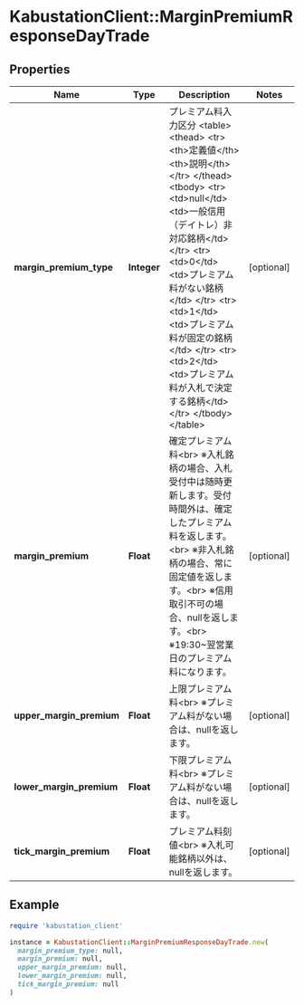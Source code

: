 # KabustationClient::MarginPremiumResponseDayTrade

## Properties

| Name | Type | Description | Notes |
| ---- | ---- | ----------- | ----- |
| **margin_premium_type** | **Integer** | プレミアム料入力区分 &lt;table&gt;   &lt;thead&gt;       &lt;tr&gt;           &lt;th&gt;定義値&lt;/th&gt;           &lt;th&gt;説明&lt;/th&gt;       &lt;/tr&gt;   &lt;/thead&gt;   &lt;tbody&gt;       &lt;tr&gt;           &lt;td&gt;null&lt;/td&gt;           &lt;td&gt;一般信用（デイトレ）非対応銘柄&lt;/td&gt;       &lt;/tr&gt;       &lt;tr&gt;           &lt;td&gt;0&lt;/td&gt;           &lt;td&gt;プレミアム料がない銘柄&lt;/td&gt;       &lt;/tr&gt;       &lt;tr&gt;           &lt;td&gt;1&lt;/td&gt;           &lt;td&gt;プレミアム料が固定の銘柄&lt;/td&gt;       &lt;/tr&gt;       &lt;tr&gt;           &lt;td&gt;2&lt;/td&gt;           &lt;td&gt;プレミアム料が入札で決定する銘柄&lt;/td&gt;       &lt;/tr&gt;   &lt;/tbody&gt; &lt;/table&gt; | [optional] |
| **margin_premium** | **Float** | 確定プレミアム料&lt;br&gt; ※入札銘柄の場合、入札受付中は随時更新します。受付時間外は、確定したプレミアム料を返します。&lt;br&gt; ※非入札銘柄の場合、常に固定値を返します。&lt;br&gt; ※信用取引不可の場合、nullを返します。&lt;br&gt; ※19:30~翌営業日のプレミアム料になります。 | [optional] |
| **upper_margin_premium** | **Float** | 上限プレミアム料&lt;br&gt; ※プレミアム料がない場合は、nullを返します。 | [optional] |
| **lower_margin_premium** | **Float** | 下限プレミアム料&lt;br&gt; ※プレミアム料がない場合は、nullを返します。 | [optional] |
| **tick_margin_premium** | **Float** | プレミアム料刻値&lt;br&gt; ※入札可能銘柄以外は、nullを返します。 | [optional] |

## Example

```ruby
require 'kabustation_client'

instance = KabustationClient::MarginPremiumResponseDayTrade.new(
  margin_premium_type: null,
  margin_premium: null,
  upper_margin_premium: null,
  lower_margin_premium: null,
  tick_margin_premium: null
)
```

